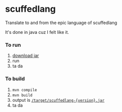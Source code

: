# scuffedlang
Translate to and from the epic language of scuffedlang

It's done in java cuz I felt like it.


### To run
1) [download jar](https://github.com/GrantBGreat/scuffedlang/releases)
2) run
3) ta da

### To build
1) `mvn compile`
2) `mvn build`
3) output is [`/target/scuffedlang-{version}.jar`](https://github.com/GrantBGreat/scuffedlang/tree/main/target)
4) ta da
